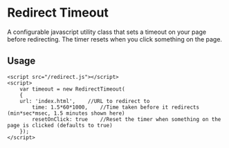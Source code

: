 Redirect Timeout
================

A configurable javascript utility class that sets a timeout on your page before redirecting. The timer resets when you click something on the page.

## Usage
```
<script src="/redirect.js"></script>
<script>
	var timeout = new RedirectTimeout(
	{
    url: 'index.html',    //URL to redirect to
		time: 1.5*60*1000,    //Time taken before it redirects (min*sec*msec, 1.5 minutes shown here)
		resetOnClick: true    //Reset the timer when something on the page is clicked (defaults to true)
	});
</script>
```
